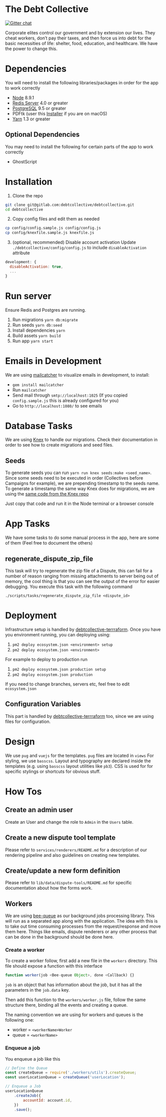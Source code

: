 # The Debt Collective

[![Gitter chat](https://badges.gitter.im/gitterHQ/gitter.png)](https://gitter.im/debtcollective/Lobby)

Corporate elites control our government and by extension our lives. They cheat workers, don’t pay their taxes, and then force us into debt for the basic necessities of life: shelter, food, education, and healthcare. We have the power to change this.

# Dependencies

You will need to install the following libraries/packages in order for
the app to work correctly

* [Node](https://nodejs.org/) 8.9.1
* [Redis Server](https://redis.io/) 4.0 or greater
* [PostgreSQL](https://www.postgresql.org/) 9.5 or greater
* PDFtk (user this [Installer](`https://www.pdflabs.com/tools/pdftk-the-pdf-toolkit/pdftk_server-2.02-mac_osx-10.11-setup.pkg`) if you are on macOS)
* [Yarn](https://yarnpkg.com/) 1.3 or greater

## Optional Dependencies

You may need to install the following for certain parts of the app to work correctly

* GhostScript

# Installation

1. Clone the repo

```bash
git clone git@gitlab.com:debtcollective/debtcollective.git
cd debtcollective
```

2. Copy config files and edit them as needed

```bash
cp config/config.sample.js config/config.js
cp config/knexfile.sample.js knexfile.js
```

3. (optional, recommended) Disable account activation
   Update `./debtcollective/config/config.js` to include `disableActivation` attribute

```javascript
development: {
  disableActivation: true,
  ...
}
```

# Run server

Ensure Redis and Postgres are running.

1. Run migrations `yarn db:migrate`
2. Run seeds `yarn db:seed`
3. Install dependencies `yarn`
4. Build assets `yarn build`
5. Run app `yarn start`

# Emails in Development

We are using [mailcatcher](https://mailcatcher.me/) to visualize emails
in development, to install:

* `gem install mailcatcher`
* Run `mailcatcher`
* Send mail through `smtp://localhost:1025` (If you copied `config.sample.js` this is already configured for you)
* Go to `http://localhost:1080/` to see emails

# Database Tasks

We are using [Knex](https://github.com/tgriesser/knex) to handle our
migrations. Check their documentation in order to see how to create
migrations and seed files.

## Seeds

To generate seeds you can run `yarn run knex seeds:make <seed_name>`.
Since some seeds need to be executed in order (Collectives before
Campaigns for example), we are prepending timestamp to the seeds name. To
generate a timestamp the same way Knex does for migrations, we are using
the [same code from the Knex repo](https://github.com/tgriesser/knex/blob/f66b524af71adf434cddc1830fd9b369d2f48a32/src/migrate/index.js#L411-L426)

Just copy that code and run it in the Node terminal or a browser console

# App Tasks

We have some tasks to do some manual process in the app, here are some
of them (Feel free to document the others)

## regenerate_dispute_zip_file

This task will try to regenerate the zip file of a Dispute, this can
fail for a number of reason ranging from missing attachments to server
being out of memory, the cool thing is that you can see the output of
the error for easier debugging. You execute this task with the following
command

`./scripts/tasks/regenerate_dispute_zip_file <dispute_id>`

# Deployment

Infrastructure setup is handled by [debtcollective-terrraform](https://gitlab.com/debtcollective/debtcollective-terraform). Once you have you environment running, you can deploying using:

1. `pm2 deploy ecosystem.json <environment> setup`
2. `pm2 deploy ecosystem.json <environment>`

For example to deploy to production run

1. `pm2 deploy ecosystem.json production setup`
2. `pm2 deploy ecosystem.json production`

If you need to change branches, servers etc, feel free to edit `ecosystem.json`

## Configuration Variables

This part is handled by [debtcollective-terrraform](https://gitlab.com/debtcollective/debtcollective-terraform) too, since we are using files for configuration.

# Design

We use `pug` and `vuejs` for the templates.
`pug` files are located in `views`
For styling, we use `basscss`.
Layout and typography are declared inside the templates (e.g. using `basscss` layout utilities like `pb3`).
CSS is used for for specific stylings or shortcuts for obvious stuff.

# How Tos

## Create an admin user

Create an User and change the role to `Admin` in the `Users` table.

## Create a new dispute tool template

Please refer to `services/renderers/README.md` for a description of our rendering pipeline and also guidelines on creating new templates.

## Create/update a new form definition

Please refer to `lib/data/dispute-tools/README.md` for specific documentation about how the forms work.

## Workers

We are using [bee-queue](https://github.com/bee-queue/bee-queue) as our
background jobs processing library. This will run as a separated app
along with the application. The idea with this is to take out time
consuming processes from the request/response and move them here. Things
like emails, dispute renderers or any other process that can be done in
the background should be done here.

### Create a worker

To create a worker follow, first add a new file in the `workers` directory. This file should expose a function with this interface

```js
function worker(job <Bee-queue Object>, done <Callback) {}
```

`job` is an object that has information about the job, but it has all
the parameters in the `job.data` key.

Then add this function to the `workers/worker.js` file, follow the same
structure there, binding all the events and creating a queue.

The naming convention we are using for workers and queues is the
following one:

* worker = `<workerName>Worker`
* queue = `<workerName>`

### Enqueue a job

You enqueue a job like this

```js
// Define the Queue
const createQueue = require('./workers/utils').createQueue;
const userLocationQueue = createQueue('userLocation');

// Enqueue a Job
userLocationQueue
    .createJob({
        accountId: account.id,
    })
    .save();
```
